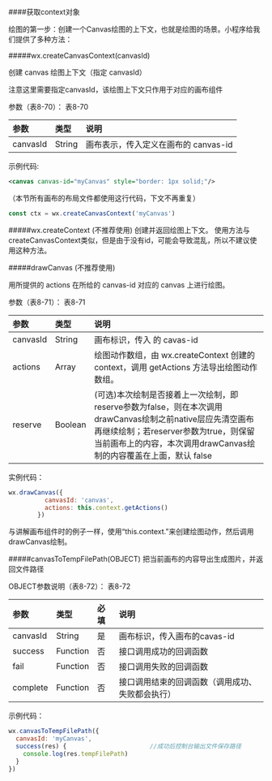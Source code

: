 ####获取context对象

绘图的第一步：创建一个Canvas绘图的上下文，也就是绘图的场景。小程序给我们提供了多种方法：

#####wx.createCanvasContext(canvasId)

创建 canvas 绘图上下文（指定 canvasId）

注意这里需要指定canvasId，该绘图上下文只作用于对应的画布组件 

参数（表8-70）：
表8-70

|参数	|类型	|说明|
| :--- | :--- | :--- |
|canvasId	|String	|画布表示，传入定义在画布的 canvas-id|

示例代码:

```xml
<canvas canvas-id="myCanvas" style="border: 1px solid;"/>
```
（本节所有画布的布局文件都使用这行代码，下文不再重复）
```js
const ctx = wx.createCanvasContext('myCanvas')
```

#####wx.createContext (不推荐使用)
创建并返回绘图上下文。
使用方法与createCanvasContext类似，但是由于没有id，可能会导致混乱，所以不建议使用这种方法。

#####drawCanvas (不推荐使用)

用所提供的 actions 在所给的 canvas-id 对应的 canvas 上进行绘图。

参数（表8-71）：
表8-71

|参数	|类型	|说明|
| :--- | :--- | :--- |
|canvasId	|String|	画布标识，传入 <canvas/> 的 cavas-id|
|actions	|Array	|绘图动作数组，由 wx.createContext 创建的 context，调用 getActions 方法导出绘图动作数组。|
|reserve	|Boolean	|(可选)本次绘制是否接着上一次绘制，即reserve参数为false，则在本次调用drawCanvas绘制之前native层应先清空画布再继续绘制；若reserver参数为true，则保留当前画布上的内容，本次调用drawCanvas绘制的内容覆盖在上面，默认 false|

实例代码：

```js
wx.drawCanvas({
          canvasId: 'canvas',
          actions: this.context.getActions()
        })
```
与讲解画布组件时的例子一样，使用“this.context.”来创建绘图动作，然后调用drawCanvas绘制。

#####canvasToTempFilePath(OBJECT)
把当前画布的内容导出生成图片，并返回文件路径

OBJECT参数说明（表8-72）：
表8-72

|参数	|类型	|必填	|说明|
| :--- | :--- | :--- |:--- |
|canvasId	|String|	是	|画布标识，传入画布的cavas-id|
|success	|Function	|否	|接口调用成功的回调函数|
|fail	|Function	|否	|接口调用失败的回调函数|
|complete	|Function	|否	|接口调用结束的回调函数（调用成功、失败都会执行）|

示例代码：
```js
wx.canvasToTempFilePath({
  canvasId: 'myCanvas',
  success(res) {                       //成功后控制台输出文件保存路径
    console.log(res.tempFilePath)
  } 
})
```